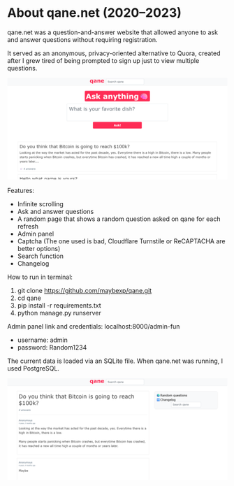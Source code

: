 # About qane.net (2020–2023)

qane.net was a question-and-answer website that allowed anyone to ask and answer questions without requiring registration.

It served as an anonymous, privacy-oriented alternative to Quora, created after I grew tired of being prompted to sign up just to view multiple questions.

![img_2.png](img_2.png)

Features:
- Infinite scrolling
- Ask and answer questions
- A random page that shows a random question asked on qane for each refresh
- Admin panel
- Captcha (The one used is bad, Cloudflare Turnstile or ReCAPTACHA are better options)
- Search function
- Changelog

How to run in terminal:

1. git clone https://github.com/maybexp/qane.git
2. cd qane
3. pip install -r requirements.txt
4. python manage.py runserver

Admin panel link and credentials:
localhost:8000/admin-fun

- username: admin
- password: Random1234

The current data is loaded via an SQLite file. When qane.net was running, I used PostgreSQL.

![img_4.png](img_4.png)